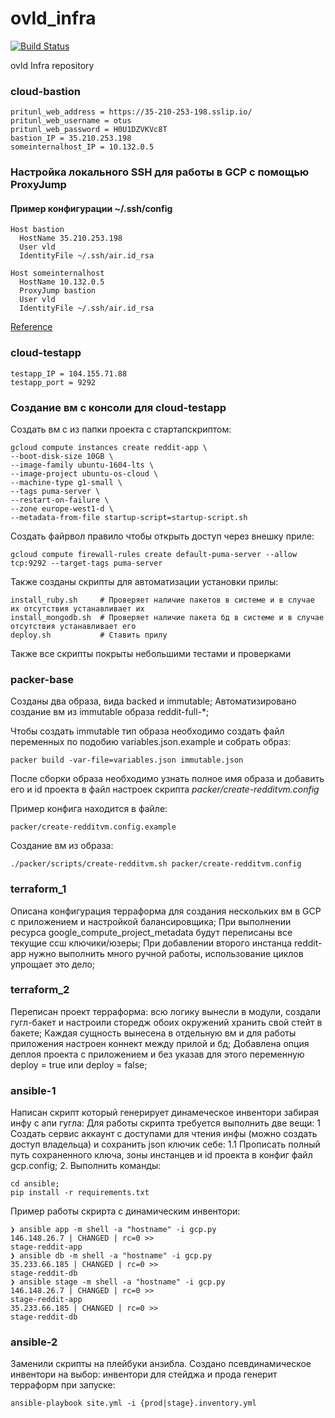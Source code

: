 # ovld_infra
[![Build Status](https://travis-ci.com/Otus-DevOps-2020-02/ovld_infra.svg?branch=master)](https://travis-ci.com/Otus-DevOps-2020-02/ovld_infra)

ovld Infra repository

### cloud-bastion
```
pritunl_web_address = https://35-210-253-198.sslip.io/
pritunl_web_username = otus
pritunl_web_password = H0U1DZVKVc8T
bastion_IP = 35.210.253.198
someinternalhost_IP = 10.132.0.5
```


### Настройка локального SSH для работы в GCP с помощью ProxyJump

#### Пример конфигурации ~/.ssh/config

```
Host bastion
  HostName 35.210.253.198
  User vld
  IdentityFile ~/.ssh/air.id_rsa

Host someinternalhost
  HostName 10.132.0.5
  ProxyJump bastion
  User vld
  IdentityFile ~/.ssh/air.id_rsa
```
[Reference](https://wiki.gentoo.org/wiki/SSH_jump_host)



### cloud-testapp

```
testapp_IP = 104.155.71.88
testapp_port = 9292

```

### Создание вм с консоли для cloud-testapp

Создать вм с из папки проекта c стартапскриптом:

```
gcloud compute instances create reddit-app \
--boot-disk-size 10GB \
--image-family ubuntu-1604-lts \
--image-project ubuntu-os-cloud \
--machine-type g1-small \
--tags puma-server \
--restart-on-failure \
--zone europe-west1-d \
--metadata-from-file startup-script=startup-script.sh
```

Создать файрвол правило чтобы открыть доступ через внешку приле:

```
gcloud compute firewall-rules create default-puma-server --allow tcp:9292 --target-tags puma-server
```

Также созданы скрипты для автоматизации установки прилы:
```
install_ruby.sh     # Проверяет наличие пакетов в системе и в случае их отсутствия устанавливает их
install_mongodb.sh  # Проверяет наличие пакета бд в системе и в случае отсутствия устанавливает его
deploy.sh           # Ставить прилу
```
Также все скрипты покрыты небольшими тестами и проверками


### packer-base

Созданы два образа, вида backed и immutable;
Автоматизировано создание вм из immutable образа reddit-full-*;

Чтобы создать immutable тип образа необходимо создать файл переменных по подобию variables.json.example и собрать образ:

```
packer build -var-file=variables.json immutable.json
```
После сборки образа необходимо узнать полное имя образа и добавить его и id проекта в файл настроек скрипта *packer/create-redditvm.config*

Пример конфига находится в файле:
```
packer/create-redditvm.config.example
```

Создание вм из образа:
```
./packer/scripts/create-redditvm.sh packer/create-redditvm.config
```


### terraform_1

Описана конфигурация терраформа для создания нескольких вм в GCP с приложением и настройкой балансировщика;
При выполнении ресурса google_compute_project_metadata будут переписаны все текущие ссш ключики/юзеры;
При добавлении второго инстанца reddit-app нужно выполнить много ручной работы, использование циклов упрощает это дело;

### terraform_2

Переписан проект терраформа: всю логику вынесли в модули, создали гугл-бакет и настроили сторедж обоих окружений хранить свой стейт в бакете;
Каждая сущность вынесена в отдельную вм и для работы приложения настроен коннект между прилой и бд;
Добавлена опция деплоя проекта с приложением и без указав для этого переменную deploy = true или deploy = false;

### ansible-1
Написан скрипт который генерирует динамеческое инвентори забирая инфу с апи гугла:
Для работы скрипта требуется выполнить две вещи:
1 Создать сервис аккаунт с доступами для чтения инфы (можно создать доступ владельца) и сохранить json ключик себе:
1.1 Прописать полный путь сохраненного ключа, зоны инстанцев и id проекта в конфиг файл gcp.config;
2. Выполнить команды:
```
cd ansible;
pip install -r requirements.txt
```

Пример работы скрирта с динамическим инвентори:
```
❯ ansible app -m shell -a "hostname" -i gcp.py
146.148.26.7 | CHANGED | rc=0 >>
stage-reddit-app
❯ ansible db -m shell -a "hostname" -i gcp.py
35.233.66.185 | CHANGED | rc=0 >>
stage-reddit-db
❯ ansible stage -m shell -a "hostname" -i gcp.py
146.148.26.7 | CHANGED | rc=0 >>
stage-reddit-app
35.233.66.185 | CHANGED | rc=0 >>
stage-reddit-db
```

### ansible-2

Заменили скрипты на плейбуки анзибла.
Создано псевдинамическое инвентори на выбор: инвентори для стейджа и прода генерит терраформ при запуске:
```
ansible-playbook site.yml -i {prod|stage}.inventory.yml
```
